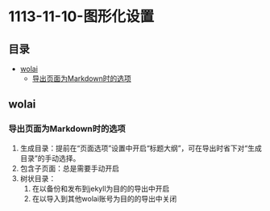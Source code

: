 # 1113-11-10-图形化设置

## 目录

-   [wolai](#wolai)
    -   [导出页面为Markdown时的选项](#导出页面为Markdown时的选项)

## wolai

### 导出页面为Markdown时的选项

1.  生成目录：提前在“页面选项”设置中开启“标题大纲”，可在导出时省下对“生成目录”的手动选择。
2.  包含子页面：总是需要手动开启
3.  树状目录：
    1.  在以备份和发布到jekyll为目的的导出中开启
    2.  在以导入到其他wolai账号为目的的导出中关闭
